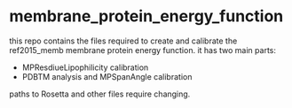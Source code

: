 # membrane_protein_energy_function

this repo contains the files required to create and calibrate the ref2015_memb membrane protein energy function.
it has two main parts:
 - MPResdiueLipophilicity calibration
 - PDBTM analysis and MPSpanAngle calibration

paths to Rosetta and other files require changing.
